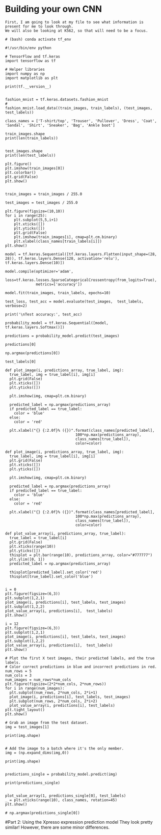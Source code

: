 # Building your own CNN
	First, I am going to look at my file to see what information is present for me to look through. 
	We will also be looking at K562, so that will need to be a focus.
	
	# (bash) conda activate tf_env
	
	#!/usr/bin/env python
	
	# TensorFlow and tf.keras
	import tensorflow as tf

	# Helper libraries
	import numpy as np
	import matplotlib as plt

	print(tf.__version__)


	fashion_mnist = tf.keras.datasets.fashion_mnist
	#
	fashion_mnist.load_data((train_images, train_labels), (test_images, test_labels))

	class_names = ['T-shirt/top', 'Trouser', 'Pullover', 'Dress', 'Coat', 'Sandal', 'Shirt', 'Sneaker', 'Bag', 'Ankle boot']
               
	train_images.shape
	print(len(train_labels))


	test_images.shape
	print(len(test_labels))

	plt.figure()
	plt.imshow(train_images[0])
	plt.colorbar()
	plt.grid(False)
	plt.show()


	train_images = train_images / 255.0

	test_images = test_images / 255.0

	plt.figure(figsize=(10,10))
	for i in range(25):
	    plt.subplot(5,5,i+1)
	    plt.xticks([])
	    plt.yticks([])
	    plt.grid(False)
	    plt.imshow(train_images[i], cmap=plt.cm.binary)
	    plt.xlabel(class_names[train_labels[i]])
	plt.show()

	model = tf.keras.Sequential([tf.keras.layers.Flatten(input_shape=(28, 28)), tf.keras.layers.Dense(128, activation='relu'), tf.keras.layers.Dense(10)])

	model.compile(optimizer='adam',
	              loss=tf.keras.losses.SparseCategoricalCrossentropy(from_logits=True),
	              metrics=['accuracy'])

	model.fit(train_images, train_labels, epochs=10)

	test_loss, test_acc = model.evaluate(test_images,  test_labels, verbose=2)

	print('\nTest accuracy:', test_acc)

	probability_model = tf.keras.Sequential([model, tf.keras.layers.Softmax()])

	predictions = probability_model.predict(test_images)

	predictions[0]

	np.argmax(predictions[0])

	test_labels[0]

	def plot_image(i, predictions_array, true_label, img):
	  true_label, img = true_label[i], img[i]
	  plt.grid(False)
	  plt.xticks([])
	  plt.yticks([])

	  plt.imshow(img, cmap=plt.cm.binary)

	  predicted_label = np.argmax(predictions_array)
	  if predicted_label == true_label:
	    color = 'blue'
	  else:
	    color = 'red'

	  plt.xlabel("{} {:2.0f}% ({})".format(class_names[predicted_label],
	                                100*np.max(predictions_array),
	                                class_names[true_label]),
	                                color=color)

	def plot_image(i, predictions_array, true_label, img):
	  true_label, img = true_label[i], img[i]
	  plt.grid(False)
	  plt.xticks([])
	  plt.yticks([])

	  plt.imshow(img, cmap=plt.cm.binary)

	  predicted_label = np.argmax(predictions_array)
	  if predicted_label == true_label:
	    color = 'blue'
	  else:
	    color = 'red'

	  plt.xlabel("{} {:2.0f}% ({})".format(class_names[predicted_label],
	                                100*np.max(predictions_array),
	                                class_names[true_label]),
	                                color=color)

	def plot_value_array(i, predictions_array, true_label):
	  true_label = true_label[i]
	  plt.grid(False)
	  plt.xticks(range(10))
	  plt.yticks([])
	  thisplot = plt.bar(range(10), predictions_array, color="#777777")
	  plt.ylim([0, 1])
	  predicted_label = np.argmax(predictions_array)

	  thisplot[predicted_label].set_color('red')
	  thisplot[true_label].set_color('blue')


	i = 0
	plt.figure(figsize=(6,3))
	plt.subplot(1,2,1)
	plot_image(i, predictions[i], test_labels, test_images)
	plt.subplot(1,2,2)
	plot_value_array(i, predictions[i],  test_labels)
	plt.show()

	i = 12
	plt.figure(figsize=(6,3))
	plt.subplot(1,2,1)
	plot_image(i, predictions[i], test_labels, test_images)
	plt.subplot(1,2,2)
	plot_value_array(i, predictions[i],  test_labels)
	plt.show()

	# Plot the first X test images, their predicted labels, and the true labels.
	# Color correct predictions in blue and incorrect predictions in red.
	num_rows = 5
	num_cols = 3
	num_images = num_rows*num_cols
	plt.figure(figsize=(2*2*num_cols, 2*num_rows))
	for i in range(num_images):
	  plt.subplot(num_rows, 2*num_cols, 2*i+1)
	  plot_image(i, predictions[i], test_labels, test_images)
	  plt.subplot(num_rows, 2*num_cols, 2*i+2)
	  plot_value_array(i, predictions[i], test_labels)
	plt.tight_layout()
	plt.show()

	# Grab an image from the test dataset.
	img = test_images[1]

	print(img.shape)


	# Add the image to a batch where it's the only member.
	img = (np.expand_dims(img,0))

	print(img.shape)


	predictions_single = probability_model.predict(img)

	print(predictions_single)


	plot_value_array(1, predictions_single[0], test_labels)
	_ = plt.xticks(range(10), class_names, rotation=45)
	plt.show()

	# np.argmax(predictions_single[0])


#Part 2: Using the Xpresso expression prediction model
	They look pretty similar! However, there are some minor differences. 